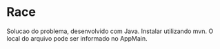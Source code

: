 # Race
Solucao do problema, desenvolvido com Java.
Instalar utilizando mvn.
O local do arquivo pode ser informado no AppMain.
